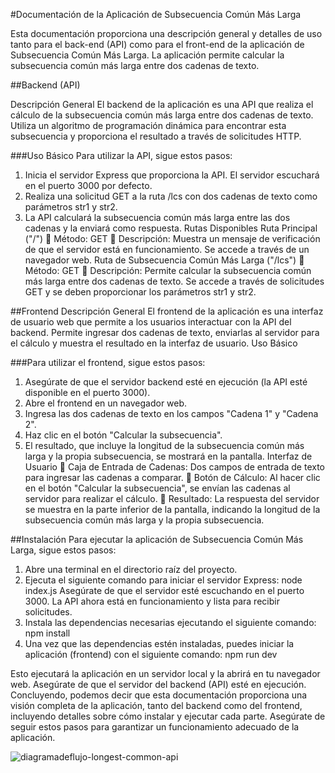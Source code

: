 #Documentación de la Aplicación de Subsecuencia
Común Más Larga

Esta documentación proporciona una descripción general y detalles de uso tanto para
el back-end (API) como para el front-end de la aplicación de Subsecuencia Común Más
Larga. La aplicación permite calcular la subsecuencia común más larga entre dos
cadenas de texto.

##Backend (API)

Descripción General
El backend de la aplicación es una API que realiza el cálculo de la subsecuencia común
más larga entre dos cadenas de texto. Utiliza un algoritmo de programación dinámica
para encontrar esta subsecuencia y proporciona el resultado a través de solicitudes
HTTP.

###Uso Básico
Para utilizar la API, sigue estos pasos:
1. Inicia el servidor Express que proporciona la API. El servidor escuchará en el
puerto 3000 por defecto.
2. Realiza una solicitud GET a la ruta /lcs con dos cadenas de texto como
parámetros str1 y str2.
3. La API calculará la subsecuencia común más larga entre las dos cadenas y la
enviará como respuesta.
Rutas Disponibles
Ruta Principal ("/")
 Método: GET
 Descripción: Muestra un mensaje de verificación de que el servidor está en
funcionamiento. Se accede a través de un navegador web.
Ruta de Subsecuencia Común Más Larga ("/lcs")
 Método: GET
 Descripción: Permite calcular la subsecuencia común más larga entre dos
cadenas de texto. Se accede a través de solicitudes GET y se deben
proporcionar los parámetros str1 y str2.

##Frontend
Descripción General
El frontend de la aplicación es una interfaz de usuario web que permite a los usuarios
interactuar con la API del backend. Permite ingresar dos cadenas de texto, enviarlas al
servidor para el cálculo y muestra el resultado en la interfaz de usuario.
Uso Básico

###Para utilizar el frontend, sigue estos pasos:
1. Asegúrate de que el servidor backend esté en ejecución (la API esté disponible
en el puerto 3000).
2. Abre el frontend en un navegador web.
3. Ingresa las dos cadenas de texto en los campos "Cadena 1" y "Cadena 2".
4. Haz clic en el botón "Calcular la subsecuencia".
5. El resultado, que incluye la longitud de la subsecuencia común más larga y la
propia subsecuencia, se mostrará en la pantalla.
Interfaz de Usuario
 Caja de Entrada de Cadenas: Dos campos de entrada de texto para ingresar
las cadenas a comparar.
 Botón de Cálculo: Al hacer clic en el botón "Calcular la subsecuencia", se
envían las cadenas al servidor para realizar el cálculo.
 Resultado: La respuesta del servidor se muestra en la parte inferior de la
pantalla, indicando la longitud de la subsecuencia común más larga y la propia
subsecuencia.

##Instalación
Para ejecutar la aplicación de Subsecuencia Común Más Larga, sigue estos pasos:
1. Abre una terminal en el directorio raíz del proyecto.
2. Ejecuta el siguiente comando para iniciar el servidor Express:
node index.js
Asegúrate de que el servidor esté escuchando en el puerto 3000.
La API ahora está en funcionamiento y lista para recibir solicitudes.
4. Instala las dependencias necesarias ejecutando el siguiente comando:
npm install
5. Una vez que las dependencias estén instaladas, puedes iniciar la aplicación
(frontend) con el siguiente comando:
npm run dev

Esto ejecutará la aplicación en un servidor local y la abrirá en tu navegador web.
Asegúrate de que el servidor del backend (API) esté en ejecución.
Concluyendo, podemos decir que esta documentación proporciona una visión
completa de la aplicación, tanto del backend como del frontend, incluyendo detalles
sobre cómo instalar y ejecutar cada parte. Asegúrate de seguir estos pasos para
garantizar un funcionamiento adecuado de la aplicación.

![diagramadeflujo-longest-common-api](https://github.com/GianCaschetto/longest-common-subsesequence/assets/83784934/42764ebe-d2ae-4b8d-bd98-0565d78c6373)
